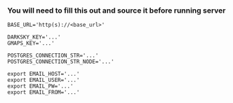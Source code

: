 ### You will need to fill this out and source it before running server

```
BASE_URL='http(s)://<base_url>'

DARKSKY_KEY='...'
GMAPS_KEY='...'

POSTGRES_CONNECTION_STR='...'
POSTGRES_CONNECTION_STR_NODE='...'

export EMAIL_HOST='...'
export EMAIL_USER='...'
export EMAIL_PW='...'
export EMAIL_FROM='...'
```
